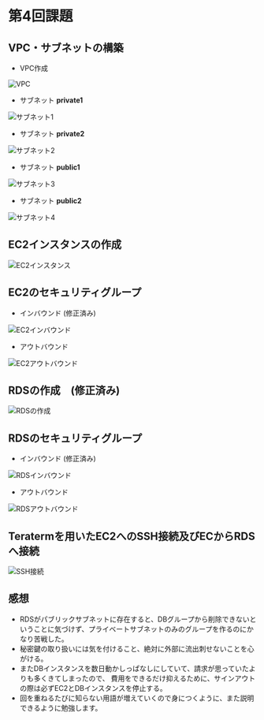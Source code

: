 # 第4回課題

## VPC・サブネットの構築

* VPC作成

![VPC](images/vpc.png)

* サブネット **private1**

![サブネット1](images/subnet_pri1.png)

* サブネット **private2**

![サブネット2](images/subnet_pri2.png)

* サブネット **public1**

![サブネット3](images/subnet_pub1.png)

* サブネット **public2**

![サブネット4](images/subnet_pub2.png)


## EC2インスタンスの作成

![EC2インスタンス](images/ec2instance.png)

## EC2のセキュリティグループ

* インバウンド (修正済み)

![EC2インバウンド](images/ec2inbound_modify.png)　

* アウトバウンド

![EC2アウトバウンド](images/ec2outbound.png)

## RDSの作成　(修正済み)

![RDSの作成](images/rds_dbmodify.png)

## RDSのセキュリティグループ

* インバウンド (修正済み)

![RDSインバウンド](images/rdsinb_modify.png)

* アウトバウンド

![RDSアウトバウンド](images/rdsoutbound.png)

## Teratermを用いたEC2へのSSH接続及びECからRDSへ接続

![SSH接続](images/ec2ssh.png)

## 感想

* RDSがパブリックサブネットに存在すると、DBグループから削除できないということに気づけず、プライベートサブネットのみのグループを作るのにかなり苦戦した。
* 秘密鍵の取り扱いには気を付けること、絶対に外部に流出刺せないことを心がける。
* またDBインスタンスを数日動かしっぱなしにしていて、請求が思っていたよりも多くきてしまったので、 費用をできるだけ抑えるために、サインアウトの際は必ずEC2とDBインスタンスを停止する。
* 回を重ねるたびに知らない用語が増えていくので身につくように、また説明できるように勉強します。